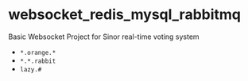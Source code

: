 # websocket_redis_mysql_rabbitmq

Basic Websocket Project for Sinor real-time voting system

- `*.orange.*`
- `*.*.rabbit`
- `lazy.#`

